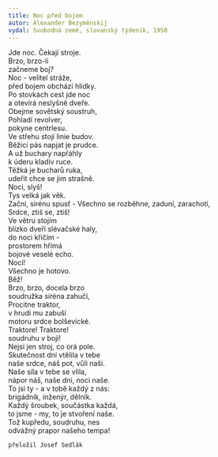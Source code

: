 ```yaml
---
title: Noc před bojem
autor: Alexander Bezyměnskij
vydal: Svobodná země, slovanský týdeník, 1950
---
```


Jde noc. Čekají stroje.  
Brzo, brzo-li   
začneme boj?    
Noc - velitel stráže,    
před bojem obchází hlídky.  
Po stovkách cest jde noc   
a otevírá neslyšně dveře.   
Obejme sovětský soustruh,  
Pohladí revolver,    
pokyne centrlesu.   
Ve střehu stojí linie budov.   
Běžící pás napjat je prudce.  
A už buchary napřáhly    
k úderu kladiv ruce.   
Těžká je bucharů ruka,     
udeřit chce se jim strašně.   
Noci, slyš!     
Tys velká jak věk.    
Začni, sirénu spusť   -
Všechno se rozběhne, zaduní, zarachotí,    
Srdce, ztiš se, ztiš!   
Ve větru stojím     
blízko dveří slévačské haly,  
do noci křičím -  
prostorem hřímá     
bojové veselé echo.  
Noci!     
Všechno je hotovo.   
Běž!     
Brzo, brzo, docela brzo   
soudružka siréna zahučí,   
Procitne traktor,   
v hrudi mu zabuší    
motoru srdce bolševické.   
Traktore! Traktore!   
soudruhu v boji!    
Nejsi jen stroj, co orá pole.   
Skutečnost dní vtělila v tebe    
naše srdce, náš pot, vůli naši.   
Naše síla v tebe se vlila,    
nápor náš, naše dni, noci naše.   
To jsi ty - a v tobě každý z nás:   
brigádník, inženýr, dělník.   
Každý šroubek, součástka každá,   
to jsme - my, to je stvoření naše.   
Tož kupředu, soudruhu, nes    
odvážný prapor našeho tempa!

    přeložil Josef Sedlák